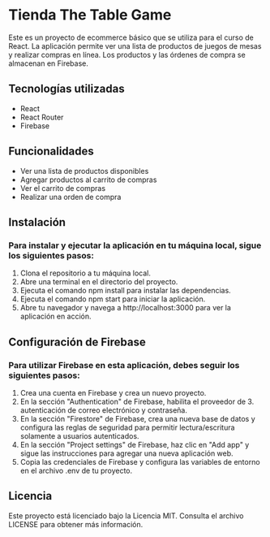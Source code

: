 # Tienda The Table Game
Este es un proyecto de ecommerce básico que se utiliza para el curso de React. La aplicación permite ver una lista de productos de juegos de mesas y realizar compras en línea. Los productos y las órdenes de compra se almacenan en Firebase.

## Tecnologías utilizadas
- React
- React Router
- Firebase

## Funcionalidades
- Ver una lista de productos disponibles
- Agregar productos al carrito de compras
- Ver el carrito de compras
- Realizar una orden de compra

## Instalación

### Para instalar y ejecutar la aplicación en tu máquina local, sigue los siguientes pasos:

1. Clona el repositorio a tu máquina local.
2. Abre una terminal en el directorio del proyecto.
3. Ejecuta el comando npm install para instalar las dependencias.
4. Ejecuta el comando npm start para iniciar la aplicación.
5. Abre tu navegador y navega a http://localhost:3000 para ver la aplicación en acción.

## Configuración de Firebase

### Para utilizar Firebase en esta aplicación, debes seguir los siguientes pasos:

1. Crea una cuenta en Firebase y crea un nuevo proyecto.
2. En la sección "Authentication" de Firebase, habilita el proveedor de 3. autenticación de correo electrónico y contraseña.
4. En la sección "Firestore" de Firebase, crea una nueva base de datos y configura las reglas de seguridad para permitir lectura/escritura solamente a usuarios autenticados.
5. En la sección "Project settings" de Firebase, haz clic en "Add app" y sigue las instrucciones para agregar una nueva aplicación web.
6. Copia las credenciales de Firebase y configura las variables de entorno en el archivo .env de tu proyecto.

## Licencia
Este proyecto está licenciado bajo la Licencia MIT. Consulta el archivo LICENSE para obtener más información.